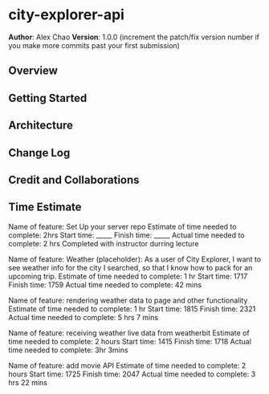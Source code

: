 # city-explorer-api

**Author**: Alex Chao
**Version**: 1.0.0 (increment the patch/fix version number if you make more commits past your first submission)

## Overview
<!-- Provide a high level overview of what this application is and why you are building it, beyond the fact that it's an assignment for this class. (i.e. What's your problem domain?) -->

## Getting Started
<!-- What are the steps that a user must take in order to build this app on their own machine and get it running? -->

## Architecture
<!-- Provide a detailed description of the application design. What technologies (languages, libraries, etc) you're using, and any other relevant design information. -->

## Change Log
<!-- Use this area to document the iterative changes made to your application as each feature is successfully implemented. Use time stamps. Here's an example:

01-01-2001 4:59pm - Application now has a fully-functional express server, with a GET route for the location resource. -->

## Credit and Collaborations
<!-- Give credit (and a link) to other people or resources that helped you build this application. -->

## Time Estimate

Name of feature: Set Up your server repo
Estimate of time needed to complete: 2hrs
Start time: _____
Finish time: _____
Actual time needed to complete: 2 hrs
Completed with instructor durring lecture

Name of feature: Weather (placeholder): As a user of City Explorer, I want to see weather info for the city I searched, so that I know how to pack for an upcoming trip.
Estimate of time needed to complete: 1 hr
Start time: 1717
Finish time: 1759
Actual time needed to complete: 42 mins

Name of feature: rendering weather data to page and other functionality 
Estimate of time needed to complete: 1 hr
Start time: 1815
Finish time: 2321
Actual time needed to complete: 5 hrs 7 mins

Name of feature: receiving weather live data from weatherbit
Estimate of time needed to complete: 2 hours
Start time: 1415
Finish time: 1718
Actual time needed to complete: 3hr 3mins

Name of feature: add movie API
Estimate of time needed to complete: 2 hours
Start time: 1725
Finish time: 2047
Actual time needed to complete: 3 hrs 22 mins 